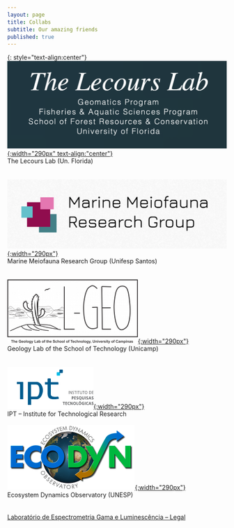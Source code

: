 ```yaml
---
layout: page
title: Collabs
subtitle: Our amazing friends
published: true
---
```



{: style="text-align:center"}
[![The Lecours Lab](/img/logos/lecours.png "The Lecours Lab"){:width="290px" text-align:"center"}](https://www.thelecourslab.org)  
The Lecours Lab (Un. Florida)  
<br/><br/>
[![Marine Meiofauna Research Group (Unifesp Santos)](/img/logos/meiofauna.png "Marine Meiofauna Research Group"){:width="290px"}](http://fonsecagfc.wixsite.com/np-meiofauna)  
Marine Meiofauna Research Group (Unifesp Santos)  
<br/><br/>
[![Geology Lab of the School of Technology (Unicamp)](/img/logos/L-GEO_logo.png "Geology Lab of the School of Technology"){:width="290px"}](https://wordpress.ft.unicamp.br/bernardotf/l-geo/)  
Geology Lab of the School of Technology (Unicamp)  
<br/><br/>
[![IPT – Institute for Technological Research](/img/logos/logo_ipt.gif "IPT – Institute for Technological Research"){:width="290px"}](https://www.ipt.br/en/)  
IPT – Institute for Technological Research
<br/><br/>
[![Ecosystem Dynamics Observatory](/img/logos/ecodyn_logo.png "Ecosystem Dynamics Observatory"){:width="290px"}](http://tscanada.wixsite.com/ecodyn)  
Ecosystem Dynamics Observatory (UNESP)  
<br/><br/>
[Laboratório de Espectrometria Gama e Luminescência – Legal](http://sites.igc.usp.br/emu/sistema-de-datacao/)
<br/><br/>


<!-- <div style="display:block;text-align:center">
  <a href="https://www.thelecourslab.org" rel="noopener noreferrer" target="_blank"><img src="/img/lecours.png" width="290" /></a><br>
  The Lecours Lab (Un. Florida)<br><br><br><br>
  <a href="http://fonsecagfc.wixsite.com/np-meiofauna" rel="noopener noreferrer" target="_blank"><img src="/img/meiofauna.png" width="290"></a><br>
  Marine Meiofauna Research Group (Unifesp Santos)<br><br><br><br>
  <a href="https://wordpress.ft.unicamp.br/bernardotf/l-geo/" rel="noopener noreferrer" target="_blank"><img src="/img/L-GEO_logo.png" width="290"></a><br>
  Geology Lab of the School of Technology (Unicamp)<br><br><br><br>
  <a href="http://tscanada.wixsite.com/ecodyn" rel="noopener noreferrer" target="_blank"><img src="/img/ecodyn_logo.png" width="290"></a><br>
  Ecosystem Dynamics Observatory (UNESP)<br><br><br><br>
</div>

 -->